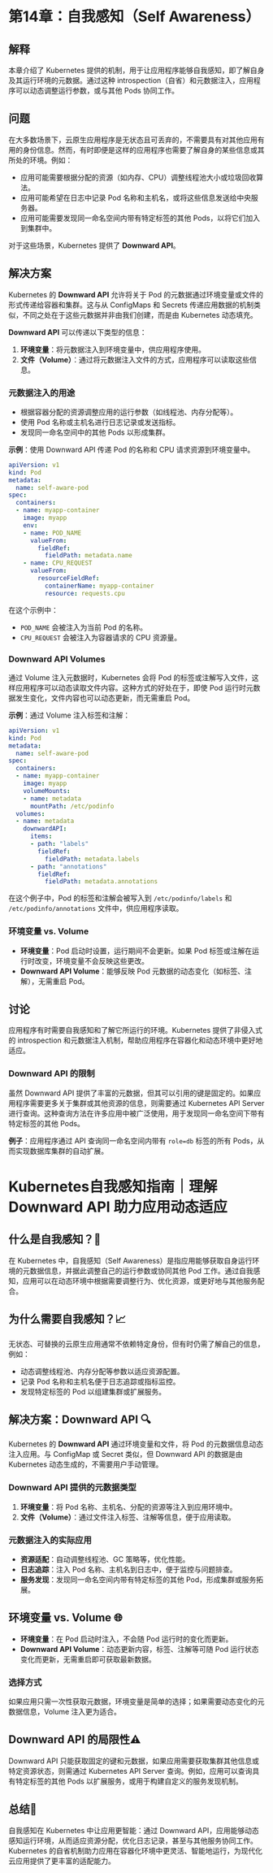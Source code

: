 # 第14章：自我感知（Self Awareness）

## 解释
本章介绍了 Kubernetes 提供的机制，用于让应用程序能够自我感知，即了解自身及其运行环境的元数据。通过这种 introspection（自省）和元数据注入，应用程序可以动态调整运行参数，或与其他 Pods 协同工作。

## 问题
在大多数场景下，云原生应用程序是无状态且可丢弃的，不需要具有对其他应用有用的身份信息。然而，有时即便是这样的应用程序也需要了解自身的某些信息或其所处的环境。例如：
- 应用可能需要根据分配的资源（如内存、CPU）调整线程池大小或垃圾回收算法。
- 应用可能希望在日志中记录 Pod 名称和主机名，或将这些信息发送给中央服务器。
- 应用可能需要发现同一命名空间内带有特定标签的其他 Pods，以将它们加入到集群中。

对于这些场景，Kubernetes 提供了 **Downward API**。

## 解决方案
Kubernetes 的 **Downward API** 允许将关于 Pod 的元数据通过环境变量或文件的形式传递给容器和集群。这与从 ConfigMaps 和 Secrets 传递应用数据的机制类似，不同之处在于这些元数据并非由我们创建，而是由 Kubernetes 动态填充。

**Downward API** 可以传递以下类型的信息：
1. **环境变量**：将元数据注入到环境变量中，供应用程序使用。
2. **文件（Volume）**：通过将元数据注入文件的方式，应用程序可以读取这些信息。

### 元数据注入的用途
- 根据容器分配的资源调整应用的运行参数（如线程池、内存分配等）。
- 使用 Pod 名称或主机名进行日志记录或发送指标。
- 发现同一命名空间中的其他 Pods 以形成集群。
  
**示例**：使用 Downward API 传递 Pod 的名称和 CPU 请求资源到环境变量中。
```yaml
apiVersion: v1
kind: Pod
metadata:
  name: self-aware-pod
spec:
  containers:
  - name: myapp-container
    image: myapp
    env:
    - name: POD_NAME
      valueFrom:
        fieldRef:
          fieldPath: metadata.name
    - name: CPU_REQUEST
      valueFrom:
        resourceFieldRef:
          containerName: myapp-container
          resource: requests.cpu
```

在这个示例中：
- `POD_NAME` 会被注入为当前 Pod 的名称。
- `CPU_REQUEST` 会被注入为容器请求的 CPU 资源量。

### Downward API Volumes
通过 Volume 注入元数据时，Kubernetes 会将 Pod 的标签或注解写入文件，这样应用程序可以动态读取文件内容。这种方式的好处在于，即使 Pod 运行时元数据发生变化，文件内容也可以动态更新，而无需重启 Pod。

**示例**：通过 Volume 注入标签和注解：
```yaml
apiVersion: v1
kind: Pod
metadata:
  name: self-aware-pod
spec:
  containers:
  - name: myapp-container
    image: myapp
    volumeMounts:
    - name: metadata
      mountPath: /etc/podinfo
  volumes:
  - name: metadata
    downwardAPI:
      items:
      - path: "labels"
        fieldRef:
          fieldPath: metadata.labels
      - path: "annotations"
        fieldRef:
          fieldPath: metadata.annotations
```

在这个例子中，Pod 的标签和注解会被写入到 `/etc/podinfo/labels` 和 `/etc/podinfo/annotations` 文件中，供应用程序读取。

### 环境变量 vs. Volume
- **环境变量**：Pod 启动时设置，运行期间不会更新。如果 Pod 标签或注解在运行时改变，环境变量不会反映这些更改。
- **Downward API Volume**：能够反映 Pod 元数据的动态变化（如标签、注解），无需重启 Pod。

## 讨论
应用程序有时需要自我感知和了解它所运行的环境。Kubernetes 提供了非侵入式的 introspection 和元数据注入机制，帮助应用程序在容器化和动态环境中更好地适应。

### Downward API 的限制
虽然 Downward API 提供了丰富的元数据，但其可以引用的键是固定的。如果应用程序需要更多关于集群或其他资源的信息，则需要通过 Kubernetes API Server 进行查询。这种查询方法在许多应用中被广泛使用，用于发现同一命名空间下带有特定标签的其他 Pods。

**例子**：应用程序通过 API 查询同一命名空间内带有 `role=db` 标签的所有 Pods，从而实现数据库集群的自动扩展。

# Kubernetes自我感知指南｜理解 Downward API 助力应用动态适应

## 什么是自我感知？🤔

在 Kubernetes 中，自我感知（Self Awareness）是指应用能够获取自身运行环境的元数据信息，并据此调整自己的运行参数或协同其他 Pod 工作。通过自我感知，应用可以在动态环境中根据需要调整行为、优化资源，或更好地与其他服务配合。

## 为什么需要自我感知？📈

无状态、可替换的云原生应用通常不依赖特定身份，但有时仍需了解自己的信息，例如：
- 动态调整线程池、内存分配等参数以适应资源配置。
- 记录 Pod 名称和主机名便于日志追踪或指标监控。
- 发现特定标签的 Pod 以组建集群或扩展服务。

## 解决方案：Downward API 🔍

Kubernetes 的 **Downward API** 通过环境变量和文件，将 Pod 的元数据信息动态注入应用。与 ConfigMap 或 Secret 类似，但 Downward API 的数据是由 Kubernetes 动态生成的，不需要用户手动管理。

### Downward API 提供的元数据类型

1. **环境变量**：将 Pod 名称、主机名、分配的资源等注入到应用环境中。
2. **文件（Volume）**：通过文件注入标签、注解等信息，便于应用读取。

### 元数据注入的实际应用

- **资源适配**：自动调整线程池、GC 策略等，优化性能。
- **日志追踪**：注入 Pod 名称、主机名到日志中，便于监控与问题排查。
- **服务发现**：发现同一命名空间内带有特定标签的其他 Pod，形成集群或服务拓展。

## 环境变量 vs. Volume 🌐

- **环境变量**：在 Pod 启动时注入，不会随 Pod 运行时的变化而更新。
- **Downward API Volume**：动态更新内容，标签、注解等可随 Pod 运行状态变化而更新，无需重启即可获取最新数据。

### 选择方式

如果应用只需一次性获取元数据，环境变量是简单的选择；如果需要动态变化的元数据信息，Volume 注入更为适合。

## Downward API 的局限性⚠️

Downward API 只能获取固定的键和元数据，如果应用需要获取集群其他信息或特定资源状态，则需通过 Kubernetes API Server 查询。例如，应用可以查询具有特定标签的其他 Pods 以扩展服务，或用于构建自定义的服务发现机制。

## 总结🌈

自我感知在 Kubernetes 中让应用更智能：通过 Downward API，应用能够动态感知运行环境，从而适应资源分配，优化日志记录，甚至与其他服务协同工作。Kubernetes 的自省机制助力应用在容器化环境中更灵活、智能地运行，为现代化云应用提供了更丰富的适配能力。